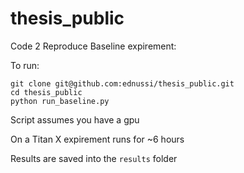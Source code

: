 # thesis_public
Code 2 Reproduce Baseline expirement:

To run:
```angular2html
git clone git@github.com:ednussi/thesis_public.git
cd thesis_public
python run_baseline.py
```
Script assumes you have a gpu

On a Titan X expirement runs for ~6 hours

Results are saved into the `results` folder
